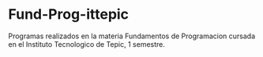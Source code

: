 # Fund-Prog-ittepic
Programas realizados en la materia Fundamentos de Programacion cursada en el Instituto Tecnologico de Tepic, 1 semestre.
